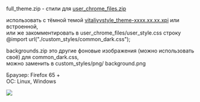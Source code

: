 full_theme.zip - стили для [user_chrome_files.zip](https://github.com/VitaliyVstyle/VitaliyVstyle.github.io/blob/master/stylesff/toolbars/user_chrome_files.zip) 

использовать с тёмной темой [vitaliyvstyle_theme-xxxx.xx.xx.xpi](https://github.com/VitaliyVstyle/VitaliyVstyle.github.io/tree/master/webextensions) или встроенной,     
или же закомментировать в user_chrome_files/user_style.css строку     
@import url("./custom_styles/common_dark.css");

backgrounds.zip это другие фоновые изображения (можно использовать своё) для common_dark.css,     
можно заменить в custom_styles/png/  background.png

Браузер: Firefox 65 +     
ОС: Linux, Windows

<img src="https://raw.githubusercontent.com/VitaliyVstyle/VitaliyVstyle.github.io/master/stylesff/full_theme/image_01.png"/>

